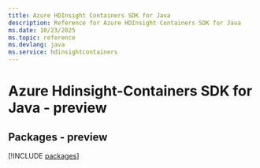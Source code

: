 ```yaml
---
title: Azure HDInsight Containers SDK for Java
description: Reference for Azure HDInsight Containers SDK for Java
ms.date: 10/23/2025
ms.topic: reference
ms.devlang: java
ms.service: hdinsightcontainers
---
```

# Azure Hdinsight-Containers SDK for Java - preview
## Packages - preview
[!INCLUDE [packages](hdinsight-containers-index.md)]
